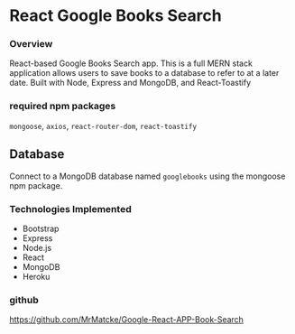# React Google Books Search

### Overview

React-based Google Books Search app. This is a full MERN stack application allows users to save books to a database to refer to at a later date. Built with Node, Express and MongoDB, and React-Toastify

### required npm packages

`mongoose`, `axios`, `react-router-dom`, `react-toastify`

## Database

Connect to a MongoDB database named `googlebooks` using the mongoose npm package.

### Technologies Implemented

* Bootstrap
* Express
* Node.js
* React
* MongoDB
* Heroku

### github
https://github.com/MrMatcke/Google-React-APP-Book-Search




